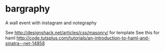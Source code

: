 # bargraphy
A wall event with instagram and notegraphy

See http://designshack.net/articles/css/masonry/ for template
See this for haml http://code.tutsplus.com/tutorials/an-introduction-to-haml-and-sinatra--net-14858